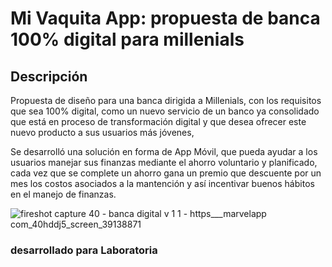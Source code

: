 # Mi Vaquita App: propuesta de banca 100% digital para millenials
## Descripción
Propuesta de diseño para una banca dirigida a Millenials, con los requisitos que sea 100% digital, como un nuevo servicio de un banco ya consolidado que está en proceso de transformación digital y que desea ofrecer este nuevo producto a sus usuarios más jóvenes,

Se desarrolló una solución en forma de App Móvil, que pueda ayudar a los usuarios manejar sus finanzas mediante el ahorro voluntario y planificado, cada vez que se complete un ahorro gana un premio que descuente por un mes los costos asociados a la mantención y así incentivar buenos hábitos en el manejo de finanzas.

![fireshot capture 40 - banca digital v 1 1 - https___marvelapp com_40hddj5_screen_39138871](https://user-images.githubusercontent.com/32280840/37881104-fc2b60fe-3068-11e8-8a4c-8fe37576f5f2.png)

### desarrollado para Laboratoria
